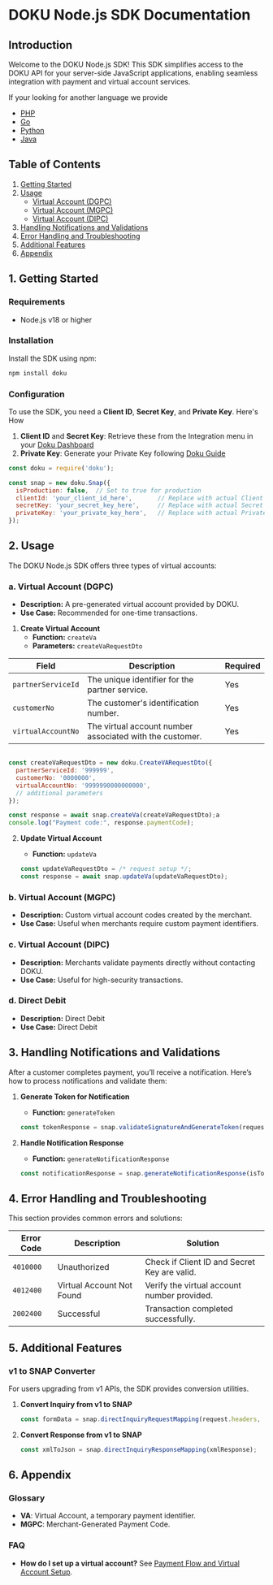 # DOKU Node.js SDK Documentation

## Introduction
Welcome to the DOKU Node.js SDK! This SDK simplifies access to the DOKU API for your server-side JavaScript applications, enabling seamless integration with payment and virtual account services.

If your looking for another language we provide
- [PHP](#)
- [Go](#)
- [Python](#)
- [Java](#)


## Table of Contents
1. [Getting Started](#1-getting-started])
2. [Usage](#2-usage)
   - [Virtual Account (DGPC)](#a-virtual-account-dgpc)
   - [Virtual Account (MGPC)](#)
   - [Virtual Account  (DIPC)](#dipc)
3. [Handling Notifications and Validations](#handling-notifications-and-validations)
4. [Error Handling and Troubleshooting](#error-handling-and-troubleshooting)
5. [Additional Features](#additional-features)
6. [Appendix](#6-appendix)

## 1. Getting Started

### Requirements
- Node.js v18 or higher

### Installation
Install the SDK using npm:
```bash
npm install doku
```

### Configuration
To use the SDK, you need a **Client ID**, **Secret Key**, and **Private Key**. Here's How

1. **Client ID** and **Secret Key**: Retrieve these from the Integration menu in your [Doku Dashboard](#)
2. **Private Key**: Generate your Private Key following [Doku Guide](#)


```javascript
const doku = require('doku');

const snap = new doku.Snap({
  isProduction: false,  // Set to true for production
  clientId: 'your_client_id_here',       // Replace with actual Client ID
  secretKey: 'your_secret_key_here',     // Replace with actual Secret Key
  privateKey: 'your_private_key_here',   // Replace with actual Private Key
});
```

## 2. Usage

The DOKU Node.js SDK offers three types of virtual accounts:

### a. Virtual Account (DGPC)
- **Description:** A pre-generated virtual account provided by DOKU.
- **Use Case:** Recommended for one-time transactions.

1. **Create Virtual Account**
   - **Function:** `createVa`
   - **Parameters:** `createVaRequestDto`

| **Field**           | **Description**                                                | **Required** |
|---------------------|----------------------------------------------------------------|--------------|
| `partnerServiceId`   | The unique identifier for the partner service.                 | Yes          |
| `customerNo`         | The customer's identification number.                          | Yes          |
| `virtualAccountNo`   | The virtual account number associated with the customer.       | Yes          |

   ```javascript
   
   const createVaRequestDto = new doku.CreateVARequestDto({
     partnerServiceId: '999999',
     customerNo: '0000000',
     virtualAccountNo: '9999990000000000',
     // additional parameters
   });

   const response = await snap.createVa(createVaRequestDto);a
   console.log("Payment code:", response.paymentCode);
   ```

2. **Update Virtual Account**
   - **Function:** `updateVa`

   ```javascript
   const updateVaRequestDto = /* request setup */;
   const response = await snap.updateVa(updateVaRequestDto);
   ```

### b. Virtual Account (MGPC)
- **Description:** Custom virtual account codes created by the merchant.
- **Use Case:** Useful when merchants require custom payment identifiers.

### c. Virtual Account (DIPC)
- **Description:** Merchants validate payments directly without contacting DOKU.
- **Use Case:** Useful for high-security transactions.

### d. Direct Debit
- **Description:** Direct Debit
- **Use Case:** Direct Debit

## 3. Handling Notifications and Validations

After a customer completes payment, you’ll receive a notification. Here’s how to process notifications and validate them:

1. **Generate Token for Notification**
   - **Function:** `generateToken`

   ```javascript
   const tokenResponse = snap.validateSignatureAndGenerateToken(request, endPointUrl);
   ```

2. **Handle Notification Response**
   - **Function:** `generateNotificationResponse`

   ```javascript
   const notificationResponse = snap.generateNotificationResponse(isTokenValid, requestBody);
   ```

## 4. Error Handling and Troubleshooting

This section provides common errors and solutions:

| Error Code | Description                           | Solution                                     |
|------------|---------------------------------------|----------------------------------------------|
| `4010000`  | Unauthorized                          | Check if Client ID and Secret Key are valid. |
| `4012400`  | Virtual Account Not Found             | Verify the virtual account number provided.  |
| `2002400`  | Successful                            | Transaction completed successfully.          |

## 5. Additional Features

### v1 to SNAP Converter
For users upgrading from v1 APIs, the SDK provides conversion utilities.

1. **Convert Inquiry from v1 to SNAP**
   ```javascript
   const formData = snap.directInquiryRequestMapping(request.headers, request.body);
   ```

2. **Convert Response from v1 to SNAP**
   ```javascript
   const xmlToJson = snap.directInquiryResponseMapping(xmlResponse);
   ```

## 6. Appendix

### Glossary
- **VA**: Virtual Account, a temporary payment identifier.
- **MGPC**: Merchant-Generated Payment Code.

### FAQ
- **How do I set up a virtual account?**
  See [Payment Flow and Virtual Account Setup](#payment-flow-and-virtual-account-setup).
